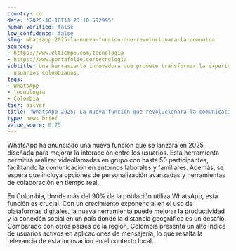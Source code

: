 ```yaml
---
country: co
date: '2025-10-16T11:23:10.592995'
human_verified: false
low_confidence: false
slug: whatsapp-2025-la-nueva-funcion-que-revolucionara-la-comunica
sources:
- https://www.eltiempo.com/tecnologia
- https://www.portafolio.co/tecnologia
subtitle: Una herramienta innovadora que promete transformar la experiencia de los
  usuarios colombianos.
tags:
- WhatsApp
- tecnología
- Colombia
tier: silver
title: 'WhatsApp 2025: La nueva función que revolucionará la comunicación'
type: news_brief
value_score: 0.75
---
```


<p>WhatsApp ha anunciado una nueva función que se lanzará en 2025, diseñada para mejorar la interacción entre los usuarios. Esta herramienta permitirá realizar videollamadas en grupo con hasta 50 participantes, facilitando la comunicación en entornos laborales y familiares. Además, se espera que incluya opciones de personalización avanzadas y herramientas de colaboración en tiempo real.</p><p>En Colombia, donde más del 90% de la población utiliza WhatsApp, esta función es crucial. Con un crecimiento exponencial en el uso de plataformas digitales, la nueva herramienta puede mejorar la productividad y la conexión social en un país donde la distancia geográfica es un desafío. Comparado con otros países de la región, Colombia presenta un alto índice de usuarios activos en aplicaciones de mensajería, lo que resalta la relevancia de esta innovación en el contexto local.</p>
